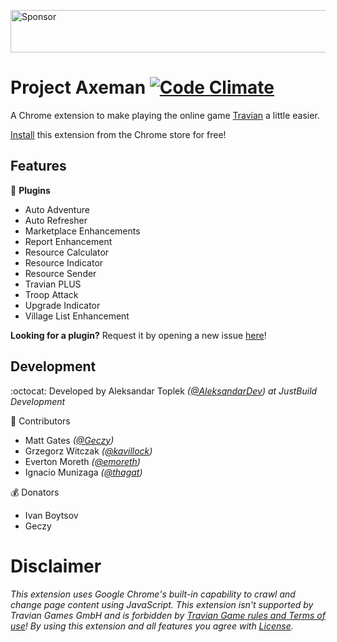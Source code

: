 
<p>
<a target='_blank' rel='nofollow' href='https://app.codesponsor.io/link/4SPzLoiLEscoDQp54KBdgWhw/JustBuild/Project-Axeman'>
  <img alt='Sponsor' width='888' height='68' src='https://app.codesponsor.io/embed/4SPzLoiLEscoDQp54KBdgWhw/JustBuild/Project-Axeman.svg' />
</a>
</p>

# Project Axeman [![Code Climate](https://codeclimate.com/github/JustBuild/Project-Axeman/badges/gpa.svg)](https://codeclimate.com/github/JustBuild/Project-Axeman)

A Chrome extension to make playing the online game [Travian](https://www.travian.com/) a little easier.

[Install](https://chrome.google.com/webstore/detail/project-axeman/jdpilgbpoogpebhhfbbgpaebkndebmee?hl=en) this extension from the Chrome store for free! 

## Features

:lipstick: **Plugins**

- Auto Adventure
- Auto Refresher
- Marketplace Enhancements
- Report Enhancement
- Resource Calculator
- Resource Indicator
- Resource Sender
- Travian PLUS
- Troop Attack
- Upgrade Indicator
- Village List Enhancement

**Looking for a plugin?** Request it by opening a new issue [here](https://github.com/JustBuild/Project-Axeman/issues/new)!

## Development

:octocat: Developed by Aleksandar Toplek _([@AleksandarDev](https://github.com/AleksandarDev "Aleksandar Toplek on github")) at JustBuild Development_

:speech_balloon: Contributors

- Matt Gates _([@Geczy](https://github.com/Geczy))_
- Grzegorz Witczak _([@kavillock](https://github.com/kavillock "Grzegorz Witczak on github"))_
- Everton Moreth _([@emoreth](https://github.com/emoreth "Everton Moreth on github"))_
- Ignacio Munizaga _([@thagat](https://github.com/emoreth "Everton Moreth on github"))_

:moneybag: Donators

- Ivan Boytsov
- Geczy

# Disclaimer

_This extension uses Google Chrome's built-in capability to crawl and change page content using JavaScript. This extension isn't supported by Travian Games GmbH and is forbidden by [Travian Game rules and Terms of use](http://agb.traviangames.com/Travian_EN_Terms.pdf "Travian Terms of use (English)")! By using this extension and all features you agree with [License](https://github.com/JustBuild/Project-Axeman/blob/master/LICENSE.md "EULA on github")._
